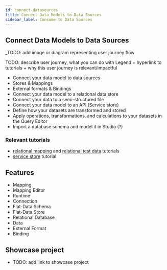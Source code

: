 ```yaml
---
id: connect-datasources
title: Connect Data Models to Data Sources
sidebar_label: Consume to Data Sources
---
```


## Connect Data Models to Data Sources

_TODO: add image or diagram representing user journey flow

TODO: describe user journey, what you can do with Legend + hyperlink to tutorials + why this user journey is relevant/impactful

- Connect your data model to data sources
- Stores & Mappings
- External formats & Bindings
- Connect your data model to a relational data store
- Connect your data to a semi-structured file
- Connect your data model to an API (Service store)
- Define how your datasets are transformed and stored
- Apply operations, transformations, and calculations to your datasets in the Query Editor
- Import a database schema and model it in Studio (?)

### Relevant tutorials
- [relational mapping](../tutorials/studio-relational-mapping.md) and [relational test data](../tutorials/studio-create-test-data.md/#relational) tutorials
- [service store](../tutorials/studio-servicestore) tutorial

## Features
- Mapping
- Mapping Editor
- Runtime
- Connection
- Flat-Data Schema
- Flat-Data Store
- Relational Database
- Data
- External Format 
- Binding

## Showcase project
- TODO: add link to showcase project